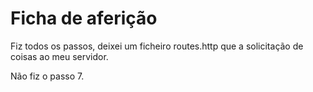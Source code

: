 # Ficha de aferição

Fiz todos os passos, deixei um ficheiro routes.http que a solicitação de coisas ao meu servidor.

Não fiz o passo 7.

